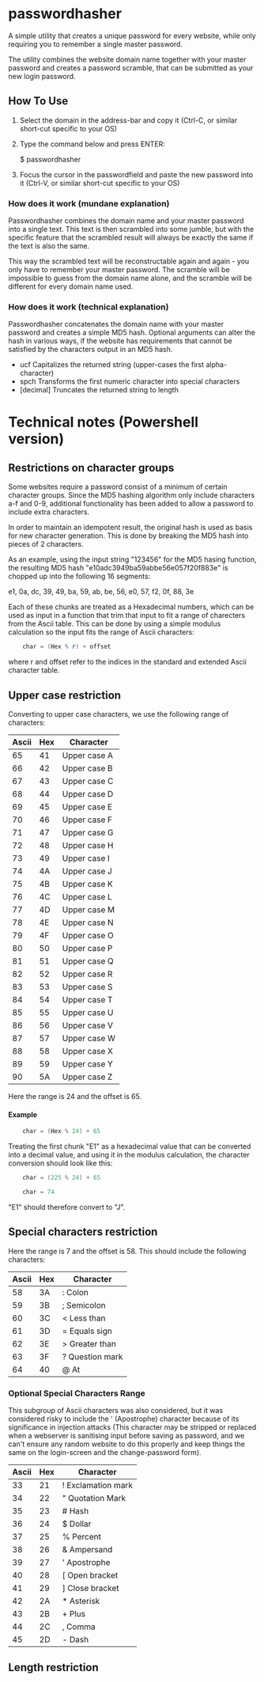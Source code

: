 # passwordhasher

A simple utility that creates a unique password for every website, while only requiring you to remember a single master password.

The utility combines the website domain name together with your master password and creates a password scramble, that can be submitted as your new login password.

## How To Use

1. Select the domain in the address-bar and copy it (Ctrl-C, or similar short-cut specific to your OS)
2. Type the command below and press ENTER:

    $ passwordhasher

3. Focus the cursor in the passwordfield and paste the new password into it (Ctrl-V, or similar short-cut specific to your OS)

### How does it work (mundane explanation)

Passwordhasher combines the domain name and your master password into a single text. This text is then scrambled into some jumble, but with the specific feature that the scrambled result will always be exactly the same if the text is also the same.

This way the scrambled text will be reconstructable again and again - you only have to remember your master password. The scramble will be impossible to guess from the domain name alone, and the scramble will be different for every domain name used.

### How does it work (technical explanation)

Passwordhasher concatenates the domain name with your master password and creates a simple MD5 hash. Optional arguments can alter the hash in various ways, if the website has requirements that cannot be satisfied by the characters output in an MD5 hash.

- ucf Capitalizes the returned string (upper-cases the first alpha-character)
- spch Transforms the first numeric character into special characters
- [decimal] Truncates the returned string to length


# Technical notes (Powershell version)

## Restrictions on character groups

Some websites require a password consist of a minimum of certain character groups. Since the MD5 hashing algorithm only include characters a-f and 0-9, additional functionality has been added to allow a password to include extra characters.

In order to maintain an idempotent result, the original hash is used as basis for new character generation. This is done by breaking the MD5 hash into pieces of 2 characters.

As an example, using the input string "123456" for the MD5 hasing function, the  resulting MD5 hash "e10adc3949ba59abbe56e057f20f883e" is chopped up into the following 16 segments:

e1, 0a, dc, 39, 49, ba, 59, ab, be, 56, e0, 57, f2, 0f, 88, 3e

Each of these chunks are treated as a Hexadecimal numbers, which can be used as input in a function that trim that input to fit a range of charecters from the Ascii table. This can be done by using a simple modulus calculation so the input fits the range of Ascii characters:

```Powershell
    char = (Hex % r) + offset
```

where r and offset refer to the indices in the standard and extended Ascii character table.


## Upper case restriction

Converting to upper case characters, we use the following range of characters:

| Ascii | Hex | Character |
| --- | --- | --- |
| 65 | 41 | Upper case A |
| 66 | 42 | Upper case B |
| 67 | 43 | Upper case C |
| 68 | 44 | Upper case D |
| 69 | 45 | Upper case E |
| 70 | 46 | Upper case F |
| 71 | 47 | Upper case G |
| 72 | 48 | Upper case H |
| 73 | 49 | Upper case I |
| 74 | 4A | Upper case J |
| 75 | 4B | Upper case K |
| 76 | 4C | Upper case L |
| 77 | 4D | Upper case M |
| 78 | 4E | Upper case N |
| 79 | 4F | Upper case O |
| 80 | 50 | Upper case P |
| 81 | 51 | Upper case Q |
| 82 | 52 | Upper case R |
| 83 | 53 | Upper case S |
| 84 | 54 | Upper case T |
| 85 | 55 | Upper case U |
| 86 | 56 | Upper case V |
| 87 | 57 | Upper case W |
| 88 | 58 | Upper case X |
| 89 | 59 | Upper case Y |
| 90 | 5A | Upper case Z |

Here the range is 24 and the offset is 65.

#### Example

```Powershell
    char = (Hex % 24) + 65
```

Treating the first chunk "E1" as a hexadecimal value that can be converted into a decimal value, and using it in the modulus calculation, the character conversion should look like this:

```Powershell
    char = (225 % 24) + 65
```

```Powershell
    char = 74
```

"E1" should therefore convert to "J".

## Special characters restriction

Here the range is 7 and the offset is 58. This should include the following characters:

| Ascii | Hex | Character |
| --- | --- | --- |
| 58 | 3A | : Colon |
| 59 | 3B | ; Semicolon |
| 60 | 3C | < Less than |
| 61 | 3D | = Equals sign |
| 62 | 3E | > Greater than |
| 63 | 3F | ? Question mark |
| 64 | 40 | @ At |


### Optional Special Characters Range

This subgroup of Ascii characters was also considered, but it was considered risky to include the ' (Apostrophe) character because of its significance in injection attacks (This character may be stripped or replaced when a webserver is sanitising input before saving as password, and we can't ensure any random website to do this properly and keep things the same on the login-screen and the change-password form).

| Ascii | Hex | Character |
| --- | --- | --- |
| 33 | 21 | ! Exclamation mark |
| 34 | 22 | " Quotation Mark |
| 35 | 23 | # Hash |
| 36 | 24 | $ Dollar |
| 37 | 25 | % Percent |
| 38 | 26 | & Ampersand |
| 39 | 27 | ' Apostrophe |
| 40 | 28 | [ Open bracket |
| 41 | 29 | ] Close bracket |
| 42 | 2A | * Asterisk |
| 43 | 2B | + Plus |
| 44 | 2C | , Comma |
| 45 | 2D | - Dash |


## Length restriction


